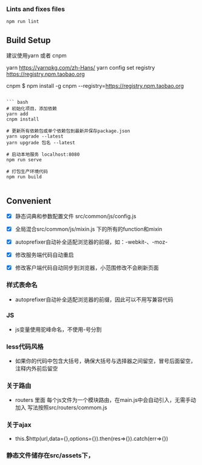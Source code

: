 ### Lints and fixes files
```
npm run lint
```
## Build Setup

建议使用yarn 或者 cnpm

yarn
https://yarnpkg.com/zh-Hans/
yarn config set registry https://registry.npm.taobao.org

cnpm
$ npm install -g cnpm --registry=https://registry.npm.taobao.org
```

``` bash
# 初始化项目，添加依赖
yarn add
cnpm install

# 更新所有依赖包或单个依赖包到最新并保存package.json
yarn upgrade --latest
yarn upgrade 包名 --latest

# 启动本地服务 localhost:8080
npm run serve

# 打包生产环境代码
npm run build


```
## Convenient
- [x] 静态词典和参数配置文件 src/common/js/config.js
- [x] 全局混合src/common/js/mixin.js 下的所有的function和mixin
- [x] autoprefixer自动补全适配浏览器的前缀，如：-webkit-、-moz-
- [x] 修改服务端代码自动重启
- [x] 修改客户端代码自动同步到浏览器，小范围修改不会刷新页面



### 样式表命名
* autoprefixer自动补全适配浏览器的前缀，因此可以不用写兼容代码

### JS
* js变量使用驼峰命名，不使用-号分割

### less代码风格
* 如果你的代码中包含大括号，确保大括号与选择器之间留空，冒号后面留空，注释内外前后留空

### 关于路由
* routers 里面 每个js文件为一个模块路由，在main.js中会自动引入，无需手动加入 写法按照src/routers/commom.js

### 关于ajax
* this.$http(url,data={},options={}).then(res=>{}).catch(err=>{})

### 静态文件储存在src/assets下，



